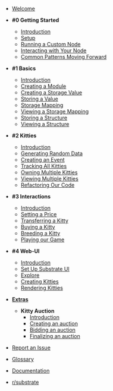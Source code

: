 
- [Welcome](/)

- **#0 Getting Started**

    - [Introduction](0/introduction.md)
    - [Setup](0/setup.md)
    - [Running a Custom Node](0/running-a-custom-node.md)
    - [Interacting with Your Node](0/interacting-with-your-node.md)
    - [Common Patterns Moving Forward](0/common-patterns-moving-forward.md)

- **#1 Basics**

    - [Introduction](1/introduction.md)
    - [Creating a Module](1/creating-a-module.md)
    - [Creating a Storage Value](1/creating-a-storage-value.md)
    - [Storing a Value](1/storing-a-value.md)
    - [Storage Mapping](1/storage-mapping.md)
    - [Viewing a Storage Mapping](1/viewing-a-storage-mapping.md)
    - [Storing a Structure](1/storing-a-structure.md)
    - [Viewing a Structure](1/viewing-a-structure.md)

- **#2 Kitties**

    - [Introduction](2/introduction.md)
    - [Generating Random Data](2/generating-random-data.md)
    - [Creating an Event](2/creating-an-event.md)
    - [Tracking All Kitties](2/tracking-all-kitties.md)
    - [Owning Multiple Kitties](2/owning-multiple-kitties.md)
    - [Viewing Multiple Kitties](2/viewing-multiple-kitties.md)
    - [Refactoring Our Code](2/refactoring-our-code.md)

- **#3 Interactions**

    - [Introduction](3/introduction.md)
    - [Setting a Price](3/setting-a-price.md)
    - [Transferring a Kitty](3/transferring-a-kitty.md)
    - [Buying a Kitty](3/buying-a-kitty.md)
    - [Breeding a Kitty](3/breeding-a-kitty.md)
    - [Playing our Game](3/playing-our-game.md)

- **#4 Web-UI**

    - [Introduction](4/introduction.md)
    - [Set Up Substrate UI](4/set-up-substrate-ui.md)
    - [Explore](4/explore.md)
    - [Creating Kitties](4/creating-kitties.md)
    - [Rendering Kitties](4/rendering-kitties.md)

- [**Extras**](Extras/)
    - **Kitty Auction**
        - [Introduction](Extras/Auction/introduction.md)
        - [Creating an auction](Extras/Auction/creating-an-auction.md)
        - [Bidding an auction](Extras/Auction/bidding-an-auction.md)
        - [Finalizing an auction](Extras/Auction/finalizing-an-auction.md)

- [Report an Issue](https://github.com/shawntabrizi/substrate-collectables-workshop/issues)
- [Glossary](https://substrate.readme.io/docs/glossary)
- [Documentation](https://substrate.readme.io/docs)
- [r/substrate](https://www.reddit.com/r/substrate)
